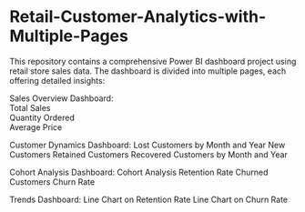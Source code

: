 # Retail-Customer-Analytics-with-Multiple-Pages
This repository contains a comprehensive Power BI dashboard project using retail store sales data. The dashboard is divided into multiple pages, each offering detailed insights:

Sales Overview Dashboard:
<br>
Total Sales
<br>
Quantity Ordered
<br>
Average Price

Customer Dynamics Dashboard:
Lost Customers by Month and Year
New Customers
Retained Customers
Recovered Customers by Month and Year

Cohort Analysis Dashboard:
Cohort Analysis
Retention Rate
Churned Customers
Churn Rate

Trends Dashboard:
Line Chart on Retention Rate
Line Chart on Churn Rate
